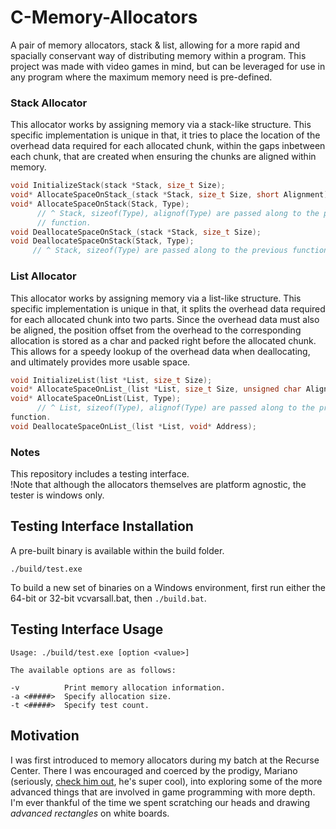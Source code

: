 C-Memory-Allocators
===================
A pair of memory allocators, stack & list, allowing for a more rapid and
spacially conservant way of distributing memory within a program. This project
was made with video games in mind, but can be leveraged for use in any program
where the maximum memory need is pre-defined.  
  
### Stack Allocator
This allocator works by assigning memory via a stack-like structure. This
specific implementation is unique in that, it tries to place the location of the
overhead data required for each allocated chunk, within the gaps inbetween each
chunk, that are created when ensuring the chunks are aligned within memory.  
```c
void InitializeStack(stack *Stack, size_t Size); 
void* AllocateSpaceOnStack_(stack *Stack, size_t Size, short Alignment);
void* AllocateSpaceOnStack(Stack, Type);
      // ^ Stack, sizeof(Type), alignof(Type) are passed along to the previous
      // function.
void DeallocateSpaceOnStack_(stack *Stack, size_t Size);
void DeallocateSpaceOnStack(Stack, Type);
     // ^ Stack, sizeof(Type) are passed along to the previous function.
```
### List Allocator
This allocator works by assigning memory via a list-like structure. This
specific implementation is unique in that, it splits the overhead data
required
for each allocated chunk into two parts. Since the overhead data must also be
aligned, the position offset from the overhead to the corresponding allocation
is stored as a char and packed right before the allocated chunk. This allows
for
a speedy lookup of the overhead data when deallocating, and ultimately
provides
more usable space.
```c
void InitializeList(list *List, size_t Size);
void* AllocateSpaceOnList_(list *List, size_t Size, unsigned char Alignment);
void* AllocateSpaceOnList(List, Type);
      // ^ List, sizeof(Type), alignof(Type) are passed along to the previous
function.
void DeallocateSpaceOnList_(list *List, void* Address);
```
### Notes
This repository includes a testing interface.  
!Note that although the allocators themselves are platform agnostic, the
tester
is windows only.

Testing Interface Installation
------------

A pre-built binary is available within the build folder.
```
./build/test.exe
```

To build a new set of binaries on a Windows environment, first run either the
64-bit or 32-bit vcvarsall.bat, then `./build.bat`.

Testing Interface Usage
-----

```
Usage: ./build/test.exe [option <value>]

The available options are as follows:

-v          Print memory allocation information.
-a <#####>  Specify allocation size.
-t <#####>  Specify test count.
```

Motivation
----------
I was first introduced to memory allocators during my batch at the Recurse
Center. There I was encouraged and coerced by the prodigy, Mariano (seriously,
[check him out](https://github.com/mtrebi), he's super cool), into exploring
some of the more advanced things that are involved in game programming with more
depth. I'm ever thankful of the time we spent scratching our heads and drawing
_advanced rectangles_ on white boards.
